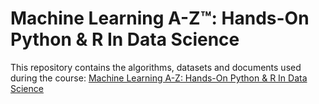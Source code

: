 # Machine Learning A-Z™: Hands-On Python & R In Data Science

This repository contains the algorithms, datasets and documents used during the course: [Machine Learning A-Z: Hands-On Python & R In Data Science](https://www.udemy.com/machinelearning/)